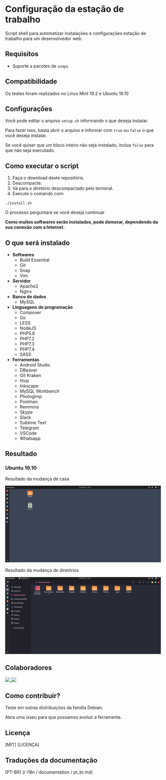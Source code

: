 # Configuração da estação de trabalho

Script shell para automatizar instalações e configurações estação de trabalho para um desenvolvedor web.

## Requisitos

- Suporte a pacotes de `snaps`

## Compatibilidade

Os testes foram realizados no Linux Mint 19.2 e Ubuntu 19.10

## Configurações

Você pode editar o arquivo `setup.sh` informando o que deseja instalar.

Para fazer isso, basta abrir o arquivo e informar com `true` ou `false` o que você deseja instalar.

Se você quiser que um bloco inteiro não seja instalado, inclua `false` para que não seja executado.

## Como executar o script

1. Faça o download deste repositório.
2. Descompacte.
3. Vá para o diretório descompactado pelo terminal.
4. Execute o comando com:

```
./install.sh
```

O processo perguntará se você deseja continuar

**Como muitos softwares serão instalados, pode demorar, dependendo da sua conexão com a Internet.**

## O que será instalado

- **Softwares**
  - Build Essential
  - Git
  - Snap
  - Vim
- **Servidor**
  - Apache2
  - Nginx
- **Banco de dados**
  - MySQL
- **Linguagens de programação**
  - Composer
  - Go
  - LESS
  - NodeJS
  - PHP5.6
  - PHP7.2
  - PHP7.3
  - PHP7.4
  - SASS
- **Ferramentas**
  - Android Studio
  - DBeaver
  - Git Kraken
  - htop
  - Inkscape
  - MySQL Workbench
  - Photogimp
  - Postman
  - Remmina
  - Skype
  - Slack
  - Sublime Text
  - Telegram
  - VSCode
  - Whatsapp

## Resultado

### Ubuntu 19.10

Resultado da mudança de casa

![imagem tela Home](/prints/ubuntu_19.10/home.png)

Resultado da mudança de diretórios

![Uma imgem dos diretórios](/prints/ubuntu_19.10/dir.png)

## Colaboradores

<a href="https://www.diegobrocanelli.com.br/">
<img src = "https://avatars2.githubusercontent.com/u/4108889?s=460&v=4" width = "150px">
</a>

<a href="https://twitter.com/jeancabral">
<img src = "https://avatars1.githubusercontent.com/u/2077886?s=460&v=4" width = "150px">
</a>

## Como contribuir?

Teste em outras distribuições da família Debian.

Abra uma isseu para que possamos evoluir a ferramenta.

## Licença

[MIT] (LICENÇA)

## Traduções da documentação

[PT-BR] (/ i18n / documentation / pt_br.md)